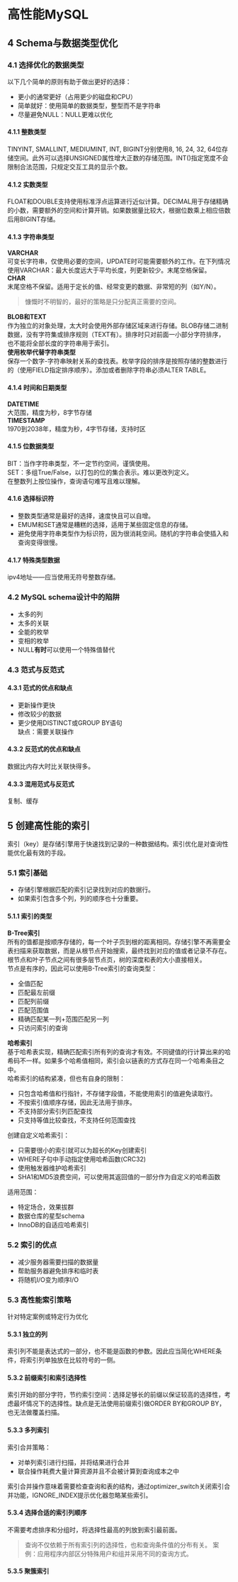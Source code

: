 # 高性能MySQL

## 4 Schema与数据类型优化
### 4.1 选择优化的数据类型
以下几个简单的原则有助于做出更好的选择：  
* 更小的通常更好（占用更少的磁盘和CPU）
* 简单就好：使用简单的数据类型，整型而不是字符串
* 尽量避免NULL：NULL更难以优化

#### 4.1.1 整数类型
TINYINT, SMALLINT, MEDIUMINT, INT, BIGINT分别使用8, 16, 24, 32, 64位存储空间。此外可以选择UNSIGNED属性增大正数的存储范围。INT()指定宽度不会限制合法范围，只规定交互工具的显示个数。

#### 4.1.2 实数类型
FLOAT和DOUBLE支持使用标准浮点运算进行近似计算。DECIMAL用于存储精确的小数，需要额外的空间和计算开销。如果数据量比较大，根据位数乘上相应倍数后用BIGINT存储。

#### 4.1.3 字符串类型
**VARCHAR**  
可变长字符串，仅使用必要的空间，UPDATE时可能需要额外的工作。在下列情况使用VARCHAR：最大长度远大于平均长度，列更新较少。末尾空格保留。  
**CHAR**  
末尾空格不保留。适用于定长的值、经常变更的数据、非常短的列（如Y/N）。
> 慷慨时不明智的，最好的策略是只分配真正需要的空间。  

**BLOB和TEXT**  
作为独立的对象处理，太大时会使用外部存储区域来进行存储。BLOB存储二进制数据，没有字符集或排序规则（TEXT有）。排序时只对前面一小部分字符排序，也不能将全部长度的字符串用于索引。  
**使用枚举代替字符串类型**  
保存一个数字-字符串映射关系的查找表。枚举字段的排序是按照存储的整数进行的（使用FIELD指定排序顺序）。添加或者删除字符串必须ALTER TABLE。  

#### 4.1.4 时间和日期类型
**DATETIME**  
大范围，精度为秒，8字节存储  
**TIMESTAMP**  
1970到2038年，精度为秒，4字节存储，支持时区  

#### 4.1.5 位数据类型
BIT：当作字符串类型，不一定节约空间，谨慎使用。  
SET：多组True/False，以打包的位的集合表示。难以更改列定义。  
在整数列上按位操作，查询语句难写且难以理解。

#### 4.1.6 选择标识符
* 整数类型通常是最好的选择，速度快且可以自增。
* EMUM和SET通常是糟糕的选择，适用于某些固定信息的存储。
* 避免使用字符串类型作为标识符，因为很消耗空间。随机的字符串会使插入和查询变得很慢。

#### 4.1.7 特殊类型数据
ipv4地址——应当使用无符号整数存储。  

### 4.2 MySQL schema设计中的陷阱
* 太多的列
* 太多的关联
* 全能的枚举
* 变相的枚举
* NULL**有时**可以使用一个特殊值替代

### 4.3 范式与反范式
#### 4.3.1 范式的优点和缺点
* 更新操作更快
* 修改较少的数据
* 更少使用DISTINCT或GROUP BY语句  
缺点：需要关联操作

#### 4.3.2 反范式的优点和缺点
数据比内存大时比关联快得多。

#### 4.3.3 混用范式与反范式
复制、缓存


## 5 创建高性能的索引
索引（key）是存储引擎用于快速找到记录的一种数据结构。索引优化是对查询性能优化最有效的手段。  

### 5.1 索引基础
* 存储引擎根据匹配的索引记录找到对应的数据行。
* 如果索引包含多个列，列的顺序也十分重要。
#### 5.1.1 索引的类型
**B-Tree索引**  
所有的值都是按顺序存储的，每一个叶子页到根的距离相同。存储引擎不再需要全表扫描来获取数据，而是从根节点开始搜索，最终找到对应的值或者记录不存在。  
根节点和叶子节点之间有很多层节点页，树的深度和表的大小直接相关。  
节点是有序的，因此可以使用B-Tree索引的查询类型：  
* 全值匹配
* 匹配最左前缀
* 匹配列前缀
* 匹配范围值
* 精确匹配某一列+范围匹配另一列
* 只访问索引的查询  

**哈希索引**  
基于哈希表实现，精确匹配索引所有列的查询才有效。不同键值的行计算出来的哈希码不一样。如果多个哈希值相同，索引会以链表的方式存在同一个哈希条目之中。  
哈希索引的结构紧凑，但也有自身的限制：  
* 只包含哈希值和行指针，不存储字段值，不能使用索引的值避免读取行。
* 不按索引值顺序存储，因此无法用于排序。
* 不支持部分索引列匹配查找
* 只支持等值比较查找，不支持任何范围查找  

创建自定义哈希索引： 
* 只需要很小的索引就可以为超长的Key创建索引
* WHERE子句中手动指定使用哈希函数(CRC32)
* 使用触发器维护哈希索引
* SHA1和MD5浪费空间，可以使用其返回值的一部分作为自定义的哈希函数  

适用范围：  
* 特定场合，效果拔群
* 数据仓库的星型schema
* InnoDB的自适应哈希索引

### 5.2 索引的优点
* 减少服务器需要扫描的数据量
* 帮助服务器避免排序和临时表
* 将随机I/O变为顺序I/O

### 5.3 高性能索引策略
针对特定案例或特定行为优化
#### 5.3.1 独立的列
索引列不能是表达式的一部分，也不能是函数的参数。因此应当简化WHERE条件，将索引列单独放在比较符号的一侧。

#### 5.3.2 前缀索引和索引选择性
索引开始的部分字符，节约索引空间：选择足够长的前缀以保证较高的选择性，考虑最坏情况下的选择性。缺点是无法使用前缀索引做ORDER  BY和GROUP BY，也无法做覆盖扫描。  

#### 5.3.3 多列索引
索引合并策略：  
* 对单列索引进行扫描，并将结果进行合并
* 联合操作耗费大量计算资源并且不会被计算到查询成本之中  

索引合并操作意味着需要检查查询和表的结构，通过optimizer_switch关闭索引合并功能，IGNORE_INDEX提示优化器忽略某些索引。  

#### 5.3.4 选择合适的索引列顺序
不需要考虑排序和分组时，将选择性最高的列放到索引最前面。  
> 查询不仅依赖于所有索引列的选择性，也和查询条件值的分布有关。
> 案例：应用程序内部区分特殊用户和组并采用不同的查询方式。

#### 5.3.5 聚簇索引
